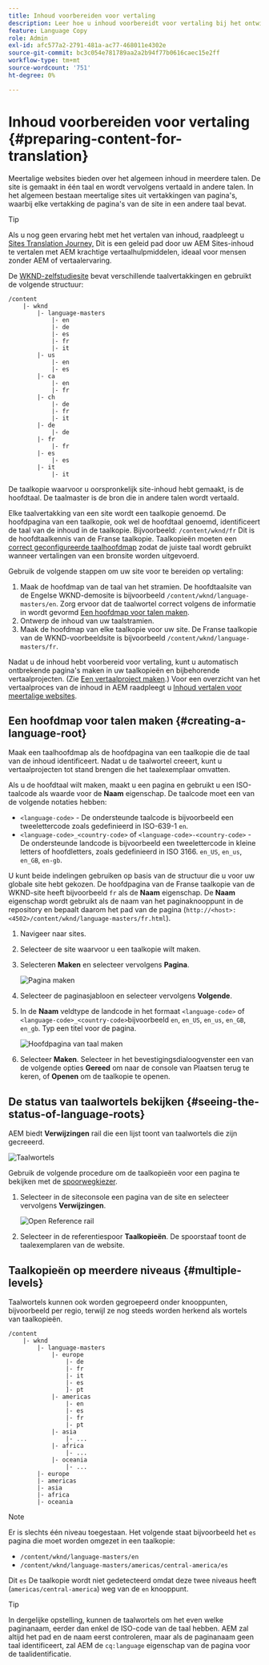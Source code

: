 ```yaml
---
title: Inhoud voorbereiden voor vertaling
description: Leer hoe u inhoud voorbereidt voor vertaling bij het ontwikkelen van meertalige websites.
feature: Language Copy
role: Admin
exl-id: afc577a2-2791-481a-ac77-468011e4302e
source-git-commit: bc3c054e781789aa2a2b94f77b0616caec15e2ff
workflow-type: tm+mt
source-wordcount: '751'
ht-degree: 0%

---
```


# Inhoud voorbereiden voor vertaling {#preparing-content-for-translation}

Meertalige websites bieden over het algemeen inhoud in meerdere talen. De site is gemaakt in één taal en wordt vervolgens vertaald in andere talen. In het algemeen bestaan meertalige sites uit vertakkingen van pagina&#39;s, waarbij elke vertakking de pagina&#39;s van de site in een andere taal bevat.

>[!TIP]
>
>Als u nog geen ervaring hebt met het vertalen van inhoud, raadpleegt u [Sites Translation Journey,](/help/journey-sites/translation/overview.md) Dit is een geleid pad door uw AEM Sites-inhoud te vertalen met AEM krachtige vertaalhulpmiddelen, ideaal voor mensen zonder AEM of vertaalervaring.

De [WKND-zelfstudiesite](/help/implementing/developing/introduction/develop-wknd-tutorial.md) bevat verschillende taalvertakkingen en gebruikt de volgende structuur:

```text
/content
    |- wknd
        |- language-masters
            |- en
            |- de
            |- es
            |- fr
            |- it
        |- us
            |- en
            |- es
        |- ca
            |- en
            |- fr
        |- ch
            |- de
            |- fr
            |- it
        |- de
            |- de
        |- fr
            |- fr
        |- es
            |- es
        |- it
            |- it
```

De taalkopie waarvoor u oorspronkelijk site-inhoud hebt gemaakt, is de hoofdtaal. De taalmaster is de bron die in andere talen wordt vertaald.

Elke taalvertakking van een site wordt een taalkopie genoemd. De hoofdpagina van een taalkopie, ook wel de hoofdtaal genoemd, identificeert de taal van de inhoud in de taalkopie. Bijvoorbeeld: `/content/wknd/fr` Dit is de hoofdtaalkennis van de Franse taalkopie. Taalkopieën moeten een [correct geconfigureerde taalhoofdmap](preparation.md#creating-a-language-root) zodat de juiste taal wordt gebruikt wanneer vertalingen van een bronsite worden uitgevoerd.

Gebruik de volgende stappen om uw site voor te bereiden op vertaling:

1. Maak de hoofdmap van de taal van het stramien. De hoofdtaalsite van de Engelse WKND-demosite is bijvoorbeeld `/content/wknd/language-masters/en`. Zorg ervoor dat de taalwortel correct volgens de informatie in wordt gevormd [Een hoofdmap voor talen maken](preparation.md#creating-a-language-root).
1. Ontwerp de inhoud van uw taalstramien.
1. Maak de hoofdmap van elke taalkopie voor uw site. De Franse taalkopie van de WKND-voorbeeldsite is bijvoorbeeld `/content/wknd/language-masters/fr`.

Nadat u de inhoud hebt voorbereid voor vertaling, kunt u automatisch ontbrekende pagina&#39;s maken in uw taalkopieën en bijbehorende vertaalprojecten. (Zie [Een vertaalproject maken](managing-projects.md).) Voor een overzicht van het vertaalproces van de inhoud in AEM raadpleegt u [Inhoud vertalen voor meertalige websites](overview.md).

## Een hoofdmap voor talen maken {#creating-a-language-root}

Maak een taalhoofdmap als de hoofdpagina van een taalkopie die de taal van de inhoud identificeert. Nadat u de taalwortel creeert, kunt u vertaalprojecten tot stand brengen die het taalexemplaar omvatten.

Als u de hoofdtaal wilt maken, maakt u een pagina en gebruikt u een ISO-taalcode als waarde voor de **Naam** eigenschap. De taalcode moet een van de volgende notaties hebben:

* `<language-code>` - De ondersteunde taalcode is bijvoorbeeld een tweelettercode zoals gedefinieerd in ISO-639-1 `en`.
* `<language-code>_<country-code>` of `<language-code>-<country-code>` - De ondersteunde landcode is bijvoorbeeld een tweelettercode in kleine letters of hoofdletters, zoals gedefinieerd in ISO 3166. `en_US`, `en_us`, `en_GB`, `en-gb`.

U kunt beide indelingen gebruiken op basis van de structuur die u voor uw globale site hebt gekozen. De hoofdpagina van de Franse taalkopie van de WKND-site heeft bijvoorbeeld `fr` als de **Naam** eigenschap. De **Naam** eigenschap wordt gebruikt als de naam van het paginaknooppunt in de repository en bepaalt daarom het pad van de pagina (`http://<host>:<4502>/content/wknd/language-masters/fr.html`).

1. Navigeer naar sites.
1. Selecteer de site waarvoor u een taalkopie wilt maken.
1. Selecteren **Maken** en selecteer vervolgens **Pagina**.

   ![Pagina maken](../assets/create-page.png)

1. Selecteer de paginasjabloon en selecteer vervolgens **Volgende**.
1. In de **Naam** veldtype de landcode in het formaat `<language-code>` of `<language-code>_<country-code>`bijvoorbeeld `en`, `en_US`, `en_us`, `en_GB`, `en_gb`. Typ een titel voor de pagina.

   ![Hoofdpagina van taal maken](../assets/create-language-root.png)

1. Selecteer **Maken**. Selecteer in het bevestigingsdialoogvenster een van de volgende opties **Gereed** om naar de console van Plaatsen terug te keren, of **Openen** om de taalkopie te openen.

## De status van taalwortels bekijken {#seeing-the-status-of-language-roots}

AEM biedt **Verwijzingen** rail die een lijst toont van taalwortels die zijn gecreeerd.

![Taalwortels](../assets/language-roots.png)

Gebruik de volgende procedure om de taalkopieën voor een pagina te bekijken met de [spoorwegkiezer](/help/sites-cloud/authoring/getting-started/basic-handling.md#rail-selector).

1. Selecteer in de siteconsole een pagina van de site en selecteer vervolgens **Verwijzingen**.

   ![Open Reference rail](../assets/opening-references-rail.png)

1. Selecteer in de referentiespoor **Taalkopieën**. De spoorstaaf toont de taalexemplaren van de website.

## Taalkopieën op meerdere niveaus {#multiple-levels}

Taalwortels kunnen ook worden gegroepeerd onder knooppunten, bijvoorbeeld per regio, terwijl ze nog steeds worden herkend als wortels van taalkopieën.

```text
/content
    |- wknd
        |- language-masters
            |- europe
                |- de
                |- fr
                |- it
                |- es
                ]- pt
            |- americas
                |- en
                |- es
                |- fr
                |- pt
            |- asia
                |- ...
            |- africa
                |- ...
            |- oceania
                |- ...
        |- europe
        |- americas
        |- asia
        |- africa
        |- oceania            
```

>[!NOTE]
>
>Er is slechts één niveau toegestaan. Het volgende staat bijvoorbeeld het `es` pagina die moet worden omgezet in een taalkopie:
>
>* `/content/wknd/language-masters/en`
>* `/content/wknd/language-masters/americas/central-america/es`
>
> Dit `es` De taalkopie wordt niet gedetecteerd omdat deze twee niveaus heeft (`americas/central-america`) weg van de `en` knooppunt.

>[!TIP]
>
>In dergelijke opstelling, kunnen de taalwortels om het even welke paginanaam, eerder dan enkel de ISO-code van de taal hebben. AEM zal altijd het pad en de naam eerst controleren, maar als de paginanaam geen taal identificeert, zal AEM de `cq:language` eigenschap van de pagina voor de taalidentificatie.
